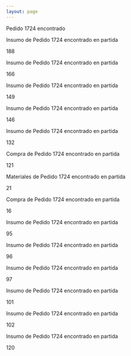 ```yaml
--- 
layout: page
--- 
```

<p>Pedido 1724 encontrado </p>
<p> Insumo de Pedido 1724 encontrado en partida </p> 188
<p> Insumo de Pedido 1724 encontrado en partida </p> 166
<p> Insumo de Pedido 1724 encontrado en partida </p> 149
<p> Insumo de Pedido 1724 encontrado en partida </p> 146
<p> Insumo de Pedido 1724 encontrado en partida </p> 132
<p> Compra de Pedido 1724 encontrado en partida </p> 121
<p> Materiales de Pedido 1724 encontrado en partida </p> 21
<p> Compra de Pedido 1724 encontrado en partida </p> 16
<p> Insumo de Pedido 1724 encontrado en partida </p> 95
<p> Insumo de Pedido 1724 encontrado en partida </p> 96
<p> Insumo de Pedido 1724 encontrado en partida </p> 97
<p> Insumo de Pedido 1724 encontrado en partida </p> 101
<p> Insumo de Pedido 1724 encontrado en partida </p> 102
<p> Insumo de Pedido 1724 encontrado en partida </p> 120
